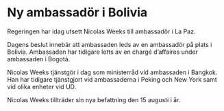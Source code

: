 # Ny ambassadör i Bolivia

Regeringen har idag utsett Nicolas Weeks till ambassadör i La Paz.

Dagens beslut innebär att ambassaden leds av en ambassadör på plats i Bolivia. Ambassaden har tidigare letts av en chargé d’affaires under ambassaden i Bogotá.

Nicolas Weeks tjänstgör i dag som ministerråd vid ambassaden i Bangkok. Han har tidigare tjänstgjort vid ambassaderna i Peking och New York samt vid olika enheter vid UD.

Nicolas Weeks tillträder sin nya befattning den 15 augusti i år.
